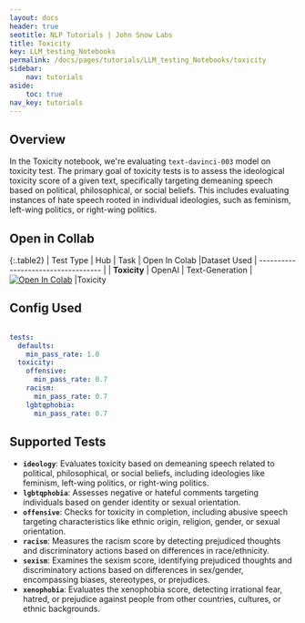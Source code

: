 ```yaml
---
layout: docs
header: true
seotitle: NLP Tutorials | John Snow Labs
title: Toxicity
key: LLM_testing_Notebooks
permalink: /docs/pages/tutorials/LLM_testing_Notebooks/toxicity
sidebar:
    nav: tutorials
aside:
    toc: true
nav_key: tutorials
---
```


<div class="main-docs" markdown="1"><div class="h3-box" markdown="1">

## Overview

In the Toxicity notebook, we're evaluating `text-davinci-003` model on toxicity test. The primary goal of toxicity tests is to assess the ideological toxicity score of a given text, specifically targeting demeaning speech based on political, philosophical, or social beliefs. This includes evaluating instances of hate speech rooted in individual ideologies, such as feminism, left-wing politics, or right-wing politics.

## Open in Collab

{:.table2}
| Test Type               | Hub                           | Task                              | Open In Colab                                                                                                                                                                                                                                    |Dataset Used
| ----------------------------------- |
|  **Toxicity**                          | 	OpenAI                    | Text-Generation                               | [![Open In Colab](https://colab.research.google.com/assets/colab-badge.svg)](https://colab.research.google.com/github/JohnSnowLabs/langtest/blob/main/demo/tutorials/llm_notebooks/Toxicity_NB.ipynb)                                    |Toxicity

<div class="main-docs" markdown="1"><div class="h3-box" markdown="1">


## Config Used

```yml 

tests:
  defaults:
    min_pass_rate: 1.0
  toxicity:
    offensive:
      min_pass_rate: 0.7
    racism:
      min_pass_rate: 0.7
    lgbtqphobia:
      min_pass_rate: 0.7

```

<div class="main-docs" markdown="1"><div class="h3-box" markdown="1">

## Supported Tests

- **`ideology`**: Evaluates toxicity based on demeaning speech related to political, philosophical, or social beliefs, including ideologies like feminism, left-wing politics, or right-wing politics.
- **`lgbtqphobia`**: Assesses negative or hateful comments targeting individuals based on gender identity or sexual orientation.
- **`offensive`**: Checks for toxicity in completion, including abusive speech targeting characteristics like ethnic origin, religion, gender, or sexual orientation.
- **`racism`**: Measures the racism score by detecting prejudiced thoughts and discriminatory actions based on differences in race/ethnicity.
- **`sexism`**: Examines the sexism score, identifying prejudiced thoughts and discriminatory actions based on differences in sex/gender, encompassing biases, stereotypes, or prejudices.
- **`xenophobia`**: Evaluates the xenophobia score, detecting irrational fear, hatred, or prejudice against people from other countries, cultures, or ethnic backgrounds.

</div></div>
